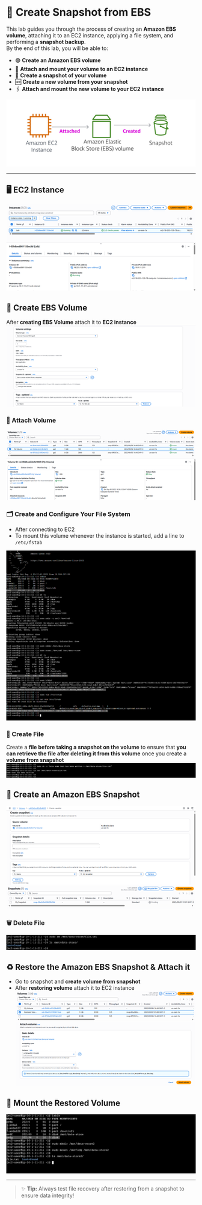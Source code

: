 # 🚀 Create Snapshot from EBS

This lab guides you through the process of creating an **Amazon EBS volume**, attaching it to an EC2 instance, applying a file system, and performing a **snapshot backup**.  
By the end of this lab, you will be able to:

- 🟢 **Create an Amazon EBS volume**
- 🔗 **Attach and mount your volume to an EC2 instance**
- 📸 **Create a snapshot of your volume**
- 🆕 **Create a new volume from your snapshot**
- 🖇️ **Attach and mount the new volume to your EC2 instance**

![Create Snapshot](./assets/Snapshot.png)

---

## 🖥️ EC2 Instance
![EC2](./assets/EC2.png)

## 💽 Create EBS Volume
After **creating EBS Volume** attach it to **EC2 instance**  
![EBS](./assets/Create-EBS.png)

### 🔗 Attach Volume
![Attach Volume](./assets/Attach-Volume.png)

### 🗂️ Create and Configure Your File System
- After connecting to EC2
- To mount this volume whenever the instance is started, add a line to `/etc/fstab`

![File System](./assets/File-System.png)

### 📄 Create File
Create a **file before taking a snapshot on the volume** to ensure that **you can retrieve the file after deleting it from this volume** once you create a **volume from snapshot**  
![File](./assets/file-before-snapshot.png)

## 📸 Create an Amazon EBS Snapshot
![Snapshot](./assets/Volume-Snapshot.png)
![Snapshot](./assets/EBS-Snapshot.png)

### 🗑️ Delete File
![File](./assets/delete-file.png)

## ♻️ Restore the Amazon EBS Snapshot & Attach it
- Go to snapshot and **create volume from snapshot**
- After **restoring volume** attach it to EC2 instance  
![Restored Volume](./assets/Restored-Volume.png)
![Attach Volume](./assets/Attach-restored-Volume.png)

## 📂 Mount the Restored Volume
![mount](./assets/restore-file.png)

---

> ✨ **Tip:** Always test file recovery after restoring from a snapshot to ensure data integrity!